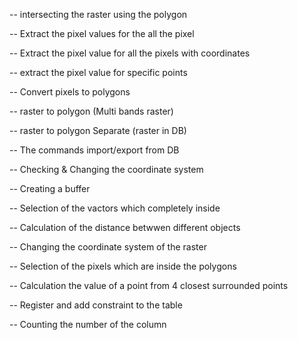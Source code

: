 -- intersecting the raster using the polygon

-- Extract the pixel values for the all the pixel

-- Extract the pixel value for all the pixels with coordinates

-- extract the pixel value for specific points

-- Convert pixels to polygons

-- raster to polygon (Multi bands raster)

-- raster to polygon Separate (raster in DB)

-- The commands import/export from DB

-- Checking & Changing the coordinate system

-- Creating a buffer

-- Selection of the vactors which completely inside

-- Calculation of the distance betwwen different objects

-- Changing the coordinate system of the raster

-- Selection of the pixels which are inside the polygons

-- Calculation the value of a point from 4 closest surrounded points

-- Register and add constraint to the table

-- Counting the number of the column
